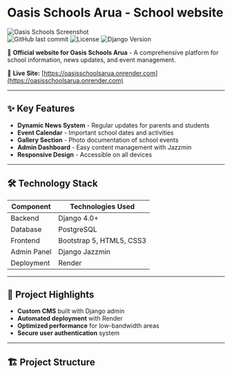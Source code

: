 # Oasis Schools Arua - School website

![Oasis Schools Screenshot](./screenshot.png)  
![GitHub last commit](https://img.shields.io/github/last-commit/sangaben/oasis-schools?color=green)
![License](https://img.shields.io/badge/License-MIT-blue)
![Django Version](https://img.shields.io/badge/Django-4.0+-green)

🏫 **Official website for Oasis Schools Arua** - A comprehensive platform for school information, news updates, and event management.

🔗 **Live Site:** [https://oasisschoolsarua.onrender.com](https://oasisschoolsarua.onrender.com)

---

## ✨ Key Features
- **Dynamic News System** - Regular updates for parents and students
- **Event Calendar** - Important school dates and activities
- **Gallery Section** - Photo documentation of school events
- **Admin Dashboard** - Easy content management with Jazzmin
- **Responsive Design** - Accessible on all devices

---

## 🛠️ Technology Stack
| Component       | Technologies Used |
|----------------|-------------------|
| Backend        | Django 4.0+ |
| Database       | PostgreSQL |
| Frontend       | Bootstrap 5, HTML5, CSS3 |
| Admin Panel    | Django Jazzmin |
| Deployment     | Render |

---

## 🚀 Project Highlights
- **Custom CMS** built with Django admin
- **Automated deployment** with Render
- **Optimized performance** for low-bandwidth areas
- **Secure user authentication** system

---

## 🏗️ Project Structure
